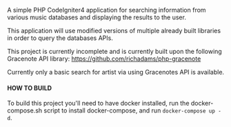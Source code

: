 A simple PHP CodeIgniter4 application for searching information from various music databases and displaying the results to the user.

This application will use modified versions of multiple already built libraries in order to query the databases APIs.

This project is currently incomplete and is currently built upon the following Gracenote API library: https://github.com/richadams/php-gracenote

Currently only a basic search for artist via using Gracenotes API is available.

#### HOW TO BUILD
To build this project you'll need to have docker installed, run the docker-compose.sh script to install docker-compose, and run ```docker-compose up -d```.
